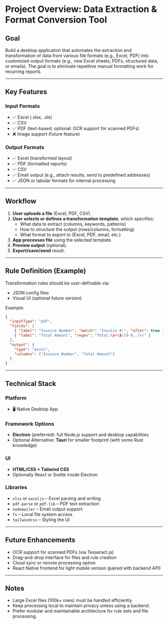 
# Project Overview: Data Extraction & Format Conversion Tool

## Goal

Build a desktop application that automates the extraction and transformation of data from various file formats (e.g., Excel, PDF) into customized output formats (e.g., new Excel sheets, PDFs, structured data, or emails). The goal is to eliminate repetitive manual formatting work for recurring reports.

---

## Key Features

### Input Formats
- ✅ Excel (.xlsx, .xls)
- ✅ CSV
- ✅ PDF (text-based; optional: OCR support for scanned PDFs)
- ❌ Image support (future feature)

### Output Formats
- ✅ Excel (transformed layout)
- ✅ PDF (formatted reports)
- ✅ CSV
- ✅ Email output (e.g., attach results, send to predefined addresses)
- ✅ JSON or tabular formats for internal processing

---

## Workflow

1. **User uploads a file** (Excel, PDF, CSV).
2. **User selects or defines a transformation template**, which specifies:
   - What data to extract (columns, keywords, patterns)
   - How to structure the output (rows/columns, formatting)
   - What format to export to (Excel, PDF, email, etc.)
3. **App processes file** using the selected template.
4. **Preview output** (optional).
5. **Export/save/send** result.

---

## Rule Definition (Example)

Transformation rules should be user-definable via:
- JSON config files
- Visual UI (optional future version)

Example:
```json
{
  "inputType": "pdf",
  "fields": [
    { "label": "Invoice Number", "match": "Invoice #:", "after": true },
    { "label": "Total Amount", "regex": "Total:\s+\$([0-9,.]+)" }
  ],
  "output": {
    "type": "excel",
    "columns": ["Invoice Number", "Total Amount"]
  }
}
```

---

## Technical Stack

### Platform
- 🖥 Native Desktop App

### Framework Options
- **Electron** (preferred): full Node.js support and desktop capabilities
- Optional Alternative: **Tauri** for smaller footprint (with some Rust knowledge)

### UI
- **HTML/CSS + Tailwind CSS**
- Optionally React or Svelte inside Electron

### Libraries
- `xlsx` or `exceljs` – Excel parsing and writing
- `pdf-parse` or `pdf-lib` – PDF text extraction
- `nodemailer` – Email output support
- `fs` – Local file system access
- `tailwindcss` – Styling the UI

---

## Future Enhancements
- OCR support for scanned PDFs (via Tesseract.js)
- Drag-and-drop interface for files and rule creation
- Cloud sync or remote processing option
- React Native frontend for light mobile version (paired with backend API)

---

## Notes
- Large Excel files (100k+ rows) must be handled efficiently.
- Keep processing local to maintain privacy unless using a backend.
- Prefer modular and maintainable architecture for rule sets and file processing.
